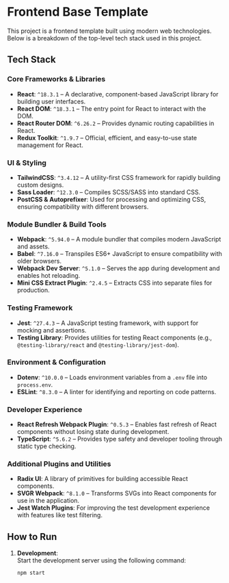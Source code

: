 # Frontend Base Template

This project is a frontend template built using modern web technologies. Below is a breakdown of the top-level tech stack used in this project.

## Tech Stack

### Core Frameworks & Libraries
- **React**: `^18.3.1` – A declarative, component-based JavaScript library for building user interfaces.
- **React DOM**: `^18.3.1` – The entry point for React to interact with the DOM.
- **React Router DOM**: `^6.26.2` – Provides dynamic routing capabilities in React.
- **Redux Toolkit**: `^1.9.7` – Official, efficient, and easy-to-use state management for React.

### UI & Styling
- **TailwindCSS**: `^3.4.12` – A utility-first CSS framework for rapidly building custom designs.
- **Sass Loader**: `^12.3.0` – Compiles SCSS/SASS into standard CSS.
- **PostCSS & Autoprefixer**: Used for processing and optimizing CSS, ensuring compatibility with different browsers.

### Module Bundler & Build Tools
- **Webpack**: `^5.94.0` – A module bundler that compiles modern JavaScript and assets.
- **Babel**: `^7.16.0` – Transpiles ES6+ JavaScript to ensure compatibility with older browsers.
- **Webpack Dev Server**: `^5.1.0` – Serves the app during development and enables hot reloading.
- **Mini CSS Extract Plugin**: `^2.4.5` – Extracts CSS into separate files for production.

### Testing Framework
- **Jest**: `^27.4.3` – A JavaScript testing framework, with support for mocking and assertions.
- **Testing Library**: Provides utilities for testing React components (e.g., `@testing-library/react` and `@testing-library/jest-dom`).

### Environment & Configuration
- **Dotenv**: `^10.0.0` – Loads environment variables from a `.env` file into `process.env`.
- **ESLint**: `^8.3.0` – A linter for identifying and reporting on code patterns.

### Developer Experience
- **React Refresh Webpack Plugin**: `^0.5.3` – Enables fast refresh of React components without losing state during development.
- **TypeScript**: `^5.6.2` – Provides type safety and developer tooling through static type checking.

### Additional Plugins and Utilities
- **Radix UI**: A library of primitives for building accessible React components.
- **SVGR Webpack**: `^8.1.0` – Transforms SVGs into React components for use in the application.
- **Jest Watch Plugins**: For improving the test development experience with features like test filtering.

## How to Run

1. **Development**:  
   Start the development server using the following command:
   ```bash
   npm start